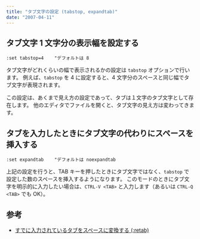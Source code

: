 ```yaml
---
title: "タブ文字の設定 (tabstop, expandtab)"
date: "2007-04-11"
---
```


タブ文字 1 文字分の表示幅を設定する
----

~~~
:set tabstop=4    "デフォルトは 8
~~~

タブ文字がどれくらいの幅で表示されるかの設定は `tabstop` オプションで行います。
例えば、`tabstop` を 4 に設定すると、4 文字分のスペースと同じ幅でタブ文字が表現されます。

この設定は、あくまで見え方の設定であって、タブは１文字のタブ文字として存在します。
他のエディタでファイルを開くと、タブ文字の見え方は変わってきます。


タブを入力したときにタブ文字の代わりにスペースを挿入する
----

~~~
:set expandtab    "デフォルトは noexpandtab
~~~

上記の設定を行うと、TAB キーを押したときにタブ文字ではなく、`tabstop` で設定した数のスペースを挿入するようになります。
このモードのときにタブ文字を明示的に入力したい場合は、`CTRL-V <TAB>` と入力します（あるいは `CTRL-Q <TAB>` でも OK）。

参考
----

* [すでに入力されているタブをスペースに変換する (:retab)](../edit/retab.html)

